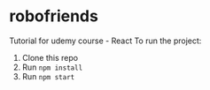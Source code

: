 # robofriends
Tutorial for udemy course - React
To run the project:

1. Clone this repo
2. Run `npm install`
3. Run `npm start`